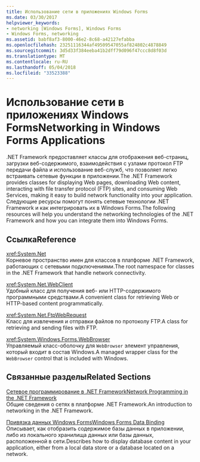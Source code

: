 ```yaml
---
title: Использование сети в приложениях Windows Forms
ms.date: 03/30/2017
helpviewer_keywords:
- networking [Windows Forms], Windows Forms
- Windows Forms, networking
ms.assetid: babf8af3-8000-46e2-8c68-a42127efabba
ms.openlocfilehash: 23251116344af49509547055af824802c4878849
ms.sourcegitcommit: 3d5d33f384eeba41b2dff79d096f47ccc8d8f03d
ms.translationtype: MT
ms.contentlocale: ru-RU
ms.lasthandoff: 05/04/2018
ms.locfileid: "33523388"
---
```

# <a name="networking-in-windows-forms-applications"></a><span data-ttu-id="c4b2e-102">Использование сети в приложениях Windows Forms</span><span class="sxs-lookup"><span data-stu-id="c4b2e-102">Networking in Windows Forms Applications</span></span>
<span data-ttu-id="c4b2e-103">.NET Framework предоставляет классы для отображения веб-страниц, загрузки веб-содержимого, взаимодействия с узлами протокол FTP передачи файла и использование веб-служб, что позволяет легко встраивать сетевые функции в приложении.</span><span class="sxs-lookup"><span data-stu-id="c4b2e-103">The .NET Framework provides classes for displaying Web pages, downloading Web content, interacting with file transfer protocol (FTP) sites, and consuming Web Services, making it easy to build network functionality into your application.</span></span> <span data-ttu-id="c4b2e-104">Следующие ресурсы помогут понять сетевые технологии .NET Framework и как интегрировать их в Windows Forms.</span><span class="sxs-lookup"><span data-stu-id="c4b2e-104">The following resources will help you understand the networking technologies of the .NET Framework and how you can integrate them into Windows Forms.</span></span>  
  
## <a name="reference"></a><span data-ttu-id="c4b2e-105">Ссылка</span><span class="sxs-lookup"><span data-stu-id="c4b2e-105">Reference</span></span>  
 <xref:System.Net>  
 <span data-ttu-id="c4b2e-106">Корневое пространство имен для классов в платформе .NET Framework, работающих с сетевыми подключениями.</span><span class="sxs-lookup"><span data-stu-id="c4b2e-106">The root namespace for classes in the .NET Framework that handle network connectivity.</span></span>  
  
 <xref:System.Net.WebClient>  
 <span data-ttu-id="c4b2e-107">Удобный класс для получения веб- или HTTP-содержимого программными средствами.</span><span class="sxs-lookup"><span data-stu-id="c4b2e-107">A convenient class for retrieving Web or HTTP-based content programmatically.</span></span>  
  
 <xref:System.Net.FtpWebRequest>  
 <span data-ttu-id="c4b2e-108">Класс для извлечения и отправки файлов по протоколу FTP.</span><span class="sxs-lookup"><span data-stu-id="c4b2e-108">A class for retrieving and sending files with FTP.</span></span>  
  
 <xref:System.Windows.Forms.WebBrowser>  
 <span data-ttu-id="c4b2e-109">Управляемый класс-оболочку для `WebBrowser` элемент управления, который входит в состав Windows.</span><span class="sxs-lookup"><span data-stu-id="c4b2e-109">A managed wrapper class for the `WebBrowser` control that is included with Windows.</span></span>  
  
## <a name="related-sections"></a><span data-ttu-id="c4b2e-110">Связанные разделы</span><span class="sxs-lookup"><span data-stu-id="c4b2e-110">Related Sections</span></span>  
 [<span data-ttu-id="c4b2e-111">Сетевое программирование в .NET Framework</span><span class="sxs-lookup"><span data-stu-id="c4b2e-111">Network Programming in the .NET Framework</span></span>](../../../../docs/framework/network-programming/index.md)  
 <span data-ttu-id="c4b2e-112">Общие сведения о сетях в платформе .NET Framework.</span><span class="sxs-lookup"><span data-stu-id="c4b2e-112">An introduction to networking in the .NET Framework.</span></span>  
  
 [<span data-ttu-id="c4b2e-113">Привязка данных Windows Forms</span><span class="sxs-lookup"><span data-stu-id="c4b2e-113">Windows Forms Data Binding</span></span>](../../../../docs/framework/winforms/windows-forms-data-binding.md)  
 <span data-ttu-id="c4b2e-114">Описывает, как отобразить содержимое базы данных в приложении, либо из локального хранилища данных или базы данных, расположенной в сети.</span><span class="sxs-lookup"><span data-stu-id="c4b2e-114">Describes how to display database content in your application, either from a local data store or a database located on a network.</span></span>
